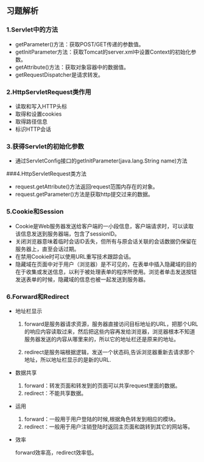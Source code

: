 ## 习题解析

### 1.Servlet中的方法

- getParameter()方法：获取POST/GET传递的参数值。
- getInitParameter方法：获取Tomcat的server.xml中设置Context的初始化参数。
- getAttribute()方法：获取对象容器中的数据值。
- getRequestDispatcher是请求转发。

### 2.HttpServletRequest类作用

- 读取和写入HTTP头标
- 取得和设置cookies
- 取得路径信息
- 标识HTTP会话

### 3.获得Servlet的初始化参数

- 通过ServletConfig接口的getInitParameter(java.lang.String name)方法

###4.HttpServletRequest类方法

- request.getAttribute()方法返回request范围内存在的对象。
- request.getParameter()方法是获取http提交过来的数据。

### 5.Cookie和Session

- Cookie是Web服务器发送给客户端的一小段信息，客户端请求时，可以读取该信息发送到服务器端，包含了sessionID。
- 关闭浏览器意味着临时会话ID丢失，但所有与原会话关联的会话数据仍保留在服务器上，直至会话过期。
- 在禁用Cookie时可以使用URL重写技术跟踪会话。
- 隐藏域在页面中对于用户（浏览器）是不可见的，在表单中插入隐藏域的目的在于收集或发送信息，以利于被处理表单的程序所使用。浏览者单击发送按钮发送表单的时候，隐藏域的信息也被一起发送到服务器。

### 6.Forward和Redirect

- 地址栏显示

  1. forward是服务器请求资源，服务器直接访问目标地址的URL，把那个URL的响应内容读取过来，然后把这些内容再发给浏览器，浏览器根本不知道服务器发送的内容从哪里来的，所以它的地址栏还是原来的地址。

  2. redirect是服务端根据逻辑，发送一个状态码,告诉浏览器重新去请求那个地址，所以地址栏显示的是新的URL.

- 数据共享

  1. forward：转发页面和转发到的页面可以共享request里面的数据。
  2. redirect：不能共享数据。

- 运用

  1. forward：一般用于用户登陆的时候,根据角色转发到相应的模块。
  2. redirect：一般用于用户注销登陆时返回主页面和跳转到其它的网站等。

- 效率

  forward效率高，redirect效率低。